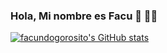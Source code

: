 ### Hola, Mi nombre es Facu 👋 🧑‍💻
  

[![facundogorosito's GitHub stats](https://github-readme-stats.vercel.app/api?username=facundogorosito)](https://github.com/anuraghazra/github-readme-stats)
<!--
**facundogorosito/facundogorosito** is a ✨ _special_ ✨ repository because its `README.md` (this file) appears on your GitHub profile.

```javascript
const thai = {
  pronouns: "he" | "him",
  code: [Javascript, Typescript, HTML, CSS],
  tools: [React, Redux, Node, , Styled-Components, Jest, Docker]
}
```
Here are some ideas to get you started:

- 🔭 I’m currently working on ...
- 🌱 I’m currently learning ...
- 👯 I’m looking to collaborate on ...
- 🤔 I’m looking for help with ...
- 💬 Ask me about ...
- 📫 How to reach me: ...
- 😄 Pronouns: ...
- ⚡ Fun fact: ...
-->


